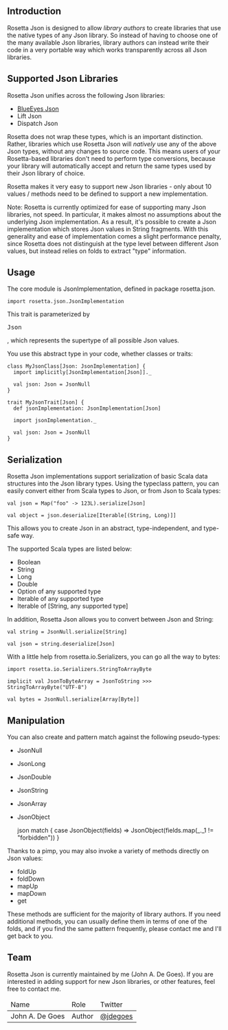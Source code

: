 ## Introduction

Rosetta Json is designed to allow *library authors* to create libraries that use the native types of any Json library. So instead of having to choose one of the many available Json libraries, library authors can instead write their code in a very portable way which works transparently across all Json libraries.

## Supported Json Libraries

Rosetta Json unifies across the following Json libraries:

 * [BlueEyes Json](github.com/jdegoes/blueeyes)
 * Lift Json
 * Dispatch Json

Rosetta does not wrap these types, which is an important distinction. Rather, libraries which use Rosetta Json will *natively* use any of the above Json types, without any changes to source code. This means users of your Rosetta-based libraries don't need to perform type conversions, because your library will automatically accept and return the same types used by their Json library of choice.

Rosetta makes it very easy to support new Json libraries - only about 10 values / methods need to be defined to support a new implementation.

Note: Rosetta is currently optimized for ease of supporting many Json libraries, not speed. In particular, it makes almost no assumptions about the underlying Json implementation. As a result, it's possible to create a Json implementation which stores Json values in String fragments. With this generality and ease of implementation comes a slight performance penalty, since Rosetta does not distinguish at the type level between different Json values, but instead relies on folds to extract "type" information.

## Usage

The core module is JsonImplementation, defined in package rosetta.json.

    import rosetta.json.JsonImplementation

This trait is parameterized by <pre>Json</pre>, which represents the supertype of all possible Json values.

You use this abstract type in your code, whether classes or traits:

    class MyJsonClass[Json: JsonImplementation] {
      import implicitly[JsonImplementation[Json]]._

      val json: Json = JsonNull
    }

    trait MyJsonTrait[Json] {
      def jsonImplementation: JsonImplementation[Json]

      import jsonImplementation._

      val json: Json = JsonNull
    }

## Serialization

Rosetta Json implementations support serialization of basic Scala data structures into the Json library types. Using the typeclass pattern, you can easily convert either from Scala types to Json, or from Json to Scala types:

    val json = Map("foo" -> 123L).serialize[Json]

    val object = json.deserialize[Iterable[(String, Long)]]

This allows you to create Json in an abstract, type-independent, and type-safe way.

The supported Scala types are listed below:

  * Boolean
  * String
  * Long
  * Double
  * Option of any supported type
  * Iterable of any supported type
  * Iterable of [String, any supported type]

In addition, Rosetta Json allows you to convert between Json and String:

    val string = JsonNull.serialize[String]

    val json = string.deserialize[Json]

With a little help from rosetta.io.Serializers, you can go all the way to bytes:

    import rosetta.io.Serializers.StringToArrayByte

    implicit val JsonToByteArray = JsonToString >>> StringToArrayByte("UTF-8")

    val bytes = JsonNull.serialize[Array[Byte]]

## Manipulation

You can also create and pattern match against the following pseudo-types:

  * JsonNull
  * JsonLong
  * JsonDouble
  * JsonString
  * JsonArray
  * JsonObject

    json match {
      case JsonObject(fields) => JsonObject(fields.map(_._1 != "forbidden"))
    }

Thanks to a pimp, you may also invoke a variety of methods directly on Json values:

  * foldUp
  * foldDown
  * mapUp
  * mapDown
  * get

These methods are sufficient for the majority of library authors. If you need additional methods, you can usually define them in terms of one of the folds, and if you find the same pattern frequently, please contact me and I'll get back to you.

## Team

Rosetta Json is currently maintained by me (John A. De Goes). If you are interested in adding support for new Json libraries, or other features, feel free to contact me.

<table>
  <thead>
    <tr>
      <td>Name</td>               <td>Role</td>       <td>Twitter</td>
    </tr>
  </thead>
  <tbody>
    <tr>
      <td>John A. De Goes</td>    <td>Author</td>     <td><a href="http://twitter.com/jdegoes">@jdegoes</a></td>
    </tr>
  </tbody>
</table>